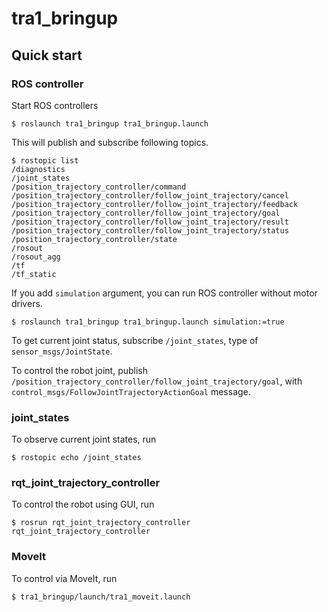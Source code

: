 # tra1_bringup

## Quick start

### ROS controller

Start ROS controllers

```
$ roslaunch tra1_bringup tra1_bringup.launch
```

This will publish and subscribe following topics.
 
```
$ rostopic list
/diagnostics
/joint_states
/position_trajectory_controller/command
/position_trajectory_controller/follow_joint_trajectory/cancel
/position_trajectory_controller/follow_joint_trajectory/feedback
/position_trajectory_controller/follow_joint_trajectory/goal
/position_trajectory_controller/follow_joint_trajectory/result
/position_trajectory_controller/follow_joint_trajectory/status
/position_trajectory_controller/state
/rosout
/rosout_agg
/tf
/tf_static
```

If you add `simulation` argument, you can run ROS controller without motor drivers.

```
$ roslaunch tra1_bringup tra1_bringup.launch simulation:=true
```

To get current joint status, subscribe `/joint_states`, type of `sensor_msgs/JointState`.

To control the robot joint, publish `/position_trajectory_controller/follow_joint_trajectory/goal`, with `control_msgs/FollowJointTrajectoryActionGoal` message.

### joint_states

To observe current joint states, run

```
$ rostopic echo /joint_states
```

### rqt_joint_trajectory_controller

To control the robot using GUI, run

```
$ rosrun rqt_joint_trajectory_controller rqt_joint_trajectory_controller 
```

### MoveIt

To control via MoveIt, run

```
$ tra1_bringup/launch/tra1_moveit.launch
```